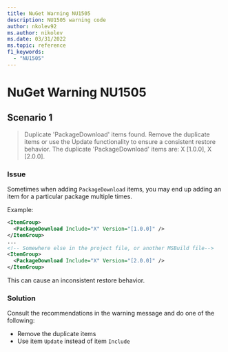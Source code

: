 ```yaml
---
title: NuGet Warning NU1505
description: NU1505 warning code
author: nkolev92
ms.author: nikolev
ms.date: 03/31/2022
ms.topic: reference
f1_keywords: 
  - "NU1505"
---
```


# NuGet Warning NU1505

## Scenario 1

> Duplicate 'PackageDownload' items found. Remove the duplicate items or use the Update functionality to ensure a consistent restore behavior. The duplicate 'PackageDownload' items are: X [1.0.0], X [2.0.0].

### Issue

Sometimes when adding `PackageDownload` items, you may end up adding an item for a particular package multiple times.

Example:

```xml
<ItemGroup>
  <PackageDownload Include="X" Version="[1.0.0]" />
</ItemGroup>
...
<!-- Somewhere else in the project file, or another MSBuild file-->
<ItemGroup>
  <PackageDownload Include="X" Version="[2.0.0]" />
</ItemGroup>
```

This can cause an inconsistent restore behavior.

### Solution

Consult the recommendations in the warning message and do one of the following:

- Remove the duplicate items
- Use item `Update` instead of item `Include`
